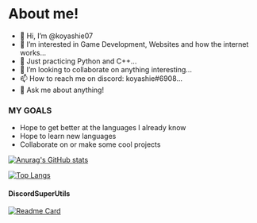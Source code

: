 About me!
==========

- 👋 Hi, I’m @koyashie07
- 👀 I’m interested in Game Development, Websites and how the internet works...
- 🌱 Just practicing Python and C++...
- 💞️ I’m looking to collaborate on anything interesting...
- 📫 How to reach me on discord: koyashie#6908...
- 💬 Ask me about anything!


### MY GOALS ###

 - Hope to get better at the languages I already know
 - Hope to learn new languages
 - Collaborate on or make some cool projects


[![Anurag's GitHub stats](https://github-readme-stats.vercel.app/api?username=koyashie07&theme=tokyonight)](https://github.com/anuraghazra/github-readme-stats)


[![Top Langs](https://github-readme-stats.vercel.app/api/top-langs/?username=koyashie07&layout=compact&theme=tokyonight)](https://github.com/anuraghazra/github-readme-stats)



#### DiscordSuperUtils ####
 [![Readme Card](https://github-readme-stats.vercel.app/api/pin/?username=koyashie07&repo=discord-super-utils)](https://github.com/anuraghazra/github-readme-stats)


<!---
koyashie07/koyashie07 is a ✨ special ✨ repository because its `README.md` (this file) appears on your GitHub profile.
You can click the Preview link to take a look at your changes.
--->
